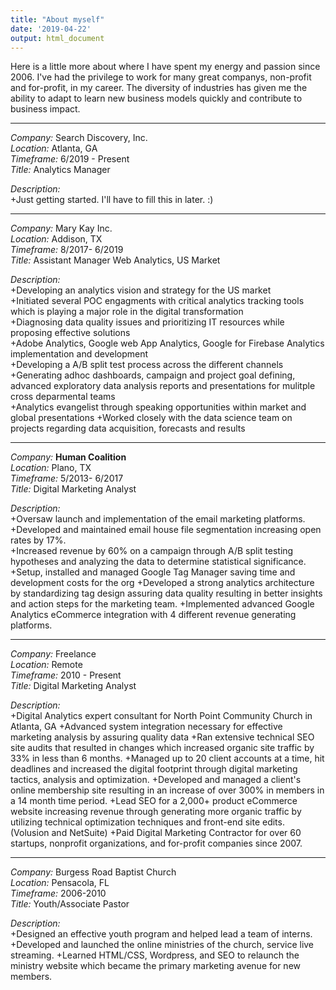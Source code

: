 ```yaml
---
title: "About myself"
date: '2019-04-22'
output: html_document
---
```

Here is a little more about where I have spent my energy and passion since 2006.  I've had the privilege to work for many great companys, non-profit and for-profit, in my career. The diversity of industries has given me the ability to adapt to learn new business models quickly and contribute to business impact.

***
*Company:* Search Discovery, Inc.  
*Location:* Atlanta, GA   
*Timeframe:* 6/2019 - Present  
*Title:* Analytics Manager

*Description:*  
  +Just getting started.  I'll have to fill this in later. :)

***
*Company:* Mary Kay Inc.  
*Location:* Addison, TX   
*Timeframe:* 8/2017- 6/2019  
*Title:* Assistant Manager Web Analytics, US Market

*Description:*  
  +Developing an analytics vision and strategy for the US market  
  +Initiated several POC engagments with critical analytics tracking tools which is playing a major role in the digital transformation  
  +Diagnosing data quality issues and prioritizing IT resources while proposing effective solutions  
  +Adobe Analytics, Google web App Analytics, Google for Firebase Analytics implementation and development  
  +Developing a A/B split test process across the different channels  
  +Generating adhoc dashboards, campaign and project goal defining, advanced exploratory data analysis reports and presentations for mulitple cross deparmental teams  
  +Analytics evangelist through speaking opportunities within market and global presentations
  +Worked closely with the data science team on projects regarding data acquisition, forecasts and results

***  
*Company:* **Human Coalition**  
*Location:* Plano, TX   
*Timeframe:* 5/2013- 6/2017  
*Title:* Digital Marketing Analyst

*Description:*  
+Oversaw launch and implementation of the email marketing platforms.  
+Developed and maintained email house file segmentation increasing open rates by 17%.  
+Increased revenue by 60% on a campaign through A/B split testing hypotheses and analyzing the data to determine statistical significance.
+Setup, installed and managed Google Tag Manager saving time and development costs for the org
+Developed a strong analytics architecture by standardizing tag design assuring data quality resulting in better insights and action steps for the marketing team.
+Implemented advanced Google Analytics eCommerce integration with 4 different revenue generating platforms. 

***
*Company:* Freelance<br />
*Location:* Remote<br />
*Timeframe:* 2010 - Present<br />
*Title:* Digital Marketing Analyst<br />

*Description:*  
+Digital Analytics expert consultant for North Point Community Church in Atlanta, GA
+Advanced system integration necessary for effective marketing analysis by assuring quality data
+Ran extensive technical SEO site audits that resulted in changes which increased organic site traffic by 33% in less than 6 months. 
+Managed up to 20 client accounts at a time, hit deadlines and increased the digital footprint through digital marketing tactics, analysis and optimization.
+Developed and managed a client's online membership site resulting in an increase of over 300% in members in a 14 month time period.
+Lead SEO for a 2,000+ product eCommerce website increasing revenue through generating more organic traffic by utilizing technical optimization techniques and front-end site edits. (Volusion and NetSuite)
+Paid Digital Marketing Contractor for over 60 startups, nonprofit organizations, and for-profit companies since 2007. 

***
*Company:* Burgess Road Baptist Church</br>
*Location:* Pensacola, FL</br>
*Timeframe:* 2006-2010</br>
*Title:* Youth/Associate Pastor</br>

*Description:*  
+Designed an effective youth program and helped lead a team of interns.
+Developed and launched the online ministries of the church, service live streaming.
+Learned HTML/CSS, Wordpress, and SEO to relaunch the ministry website which became the primary marketing avenue for new members.
